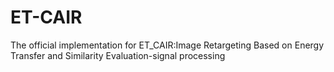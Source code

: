# ET-CAIR
The official implementation for ET_CAIR:Image Retargeting Based on Energy Transfer and Similarity Evaluation-signal processing
